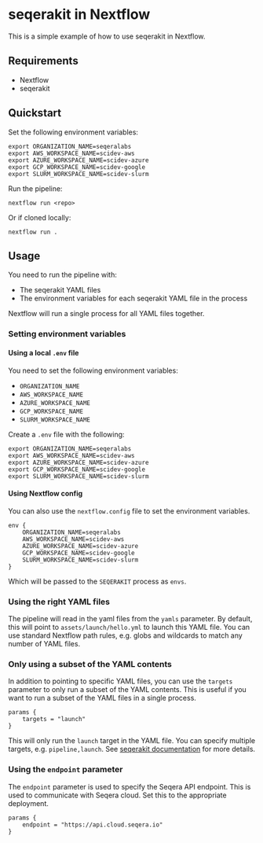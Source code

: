 # seqerakit in Nextflow

This is a simple example of how to use seqerakit in Nextflow.

## Requirements

- Nextflow
- seqerakit

## Quickstart

Set the following environment variables:

```
export ORGANIZATION_NAME=seqeralabs
export AWS_WORKSPACE_NAME=scidev-aws
export AZURE_WORKSPACE_NAME=scidev-azure
export GCP_WORKSPACE_NAME=scidev-google
export SLURM_WORKSPACE_NAME=scidev-slurm
```

Run the pipeline:

```
nextflow run <repo>
```

Or if cloned locally:

```
nextflow run .
```

## Usage

You need to run the pipeline with:
 - The seqerakit YAML files
 - The environment variables for each seqerakit YAML file in the process

Nextflow will run a single process for all YAML files together.

### Setting environment variables

#### Using a local `.env` file

You need to set the following environment variables:

- `ORGANIZATION_NAME`
- `AWS_WORKSPACE_NAME`
- `AZURE_WORKSPACE_NAME`
- `GCP_WORKSPACE_NAME`
- `SLURM_WORKSPACE_NAME`

Create a `.env` file with the following:

```
export ORGANIZATION_NAME=seqeralabs
export AWS_WORKSPACE_NAME=scidev-aws
export AZURE_WORKSPACE_NAME=scidev-azure
export GCP_WORKSPACE_NAME=scidev-google
export SLURM_WORKSPACE_NAME=scidev-slurm
```

#### Using Nextflow config

You can also use the `nextflow.config` file to set the environment variables.

```
env {
    ORGANIZATION_NAME=seqeralabs
    AWS_WORKSPACE_NAME=scidev-aws
    AZURE_WORKSPACE_NAME=scidev-azure
    GCP_WORKSPACE_NAME=scidev-google
    SLURM_WORKSPACE_NAME=scidev-slurm
}
```

Which will be passed to the `SEQERAKIT` process as `envs`.

### Using the right YAML files

The pipeline will read in the yaml files from the `yamls` parameter. By default, this will point to `assets/launch/hello.yml` to launch this YAML file. You can use standard Nextflow path rules, e.g. globs and wildcards to match any number of YAML files.

### Only using a subset of the YAML contents

In addition to pointing to specific YAML files, you can use the `targets` parameter to only run a subset of the YAML contents. This is useful if you want to run a subset of the YAML files in a single process.

```
params {
    targets = "launch"
}
```

This will only run the `launch` target in the YAML file. You can specify multiple targets, e.g. `pipeline,launch`. See [seqerakit documentation](https://github.com/seqeralabs/seqera-kit?tab=readme-ov-file#specify-targets) for more details.

### Using the `endpoint` parameter

The `endpoint` parameter is used to specify the Seqera API endpoint. This is used to communicate with Seqera cloud. Set this to the appropriate deployment.

```
params {
    endpoint = "https://api.cloud.seqera.io"
}
```
